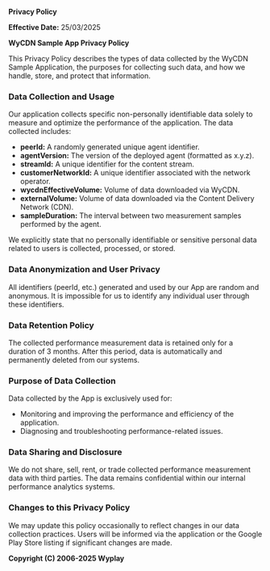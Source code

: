 **Privacy Policy**

**Effective Date:** 25/03/2025

**WyCDN Sample App Privacy Policy**

This Privacy Policy describes the types of data collected by the WyCDN Sample Application, the purposes for collecting such data, and how we handle, store, and protect that information.

### Data Collection and Usage

Our application collects specific non-personally identifiable data solely to measure and optimize the performance of the application. The data collected includes:

- **peerId:** A randomly generated unique agent identifier.
- **agentVersion:** The version of the deployed agent (formatted as x.y.z).
- **streamId:** A unique identifier for the content stream.
- **customerNetworkId:** A unique identifier associated with the network operator.
- **wycdnEffectiveVolume:** Volume of data downloaded via WyCDN.
- **externalVolume:** Volume of data downloaded via the Content Delivery Network (CDN).
- **sampleDuration:** The interval between two measurement samples performed by the agent.

We explicitly state that no personally identifiable or sensitive personal data related to users is collected, processed, or stored.

### Data Anonymization and User Privacy

All identifiers (peerId, etc.) generated and used by our App are random and anonymous. It is impossible for us to identify any individual user through these identifiers.

### Data Retention Policy

The collected performance measurement data is retained only for a duration of 3 months. After this period, data is automatically and permanently deleted from our systems.

### Purpose of Data Collection

Data collected by the App is exclusively used for:
- Monitoring and improving the performance and efficiency of the application.
- Diagnosing and troubleshooting performance-related issues.

### Data Sharing and Disclosure

We do not share, sell, rent, or trade collected performance measurement data with third parties. The data remains confidential within our internal performance analytics systems.


### Changes to this Privacy Policy

We may update this policy occasionally to reflect changes in our data collection practices. Users will be informed via the application or the Google Play Store listing if significant changes are made.

**Copyright (C) 2006-2025 Wyplay**

